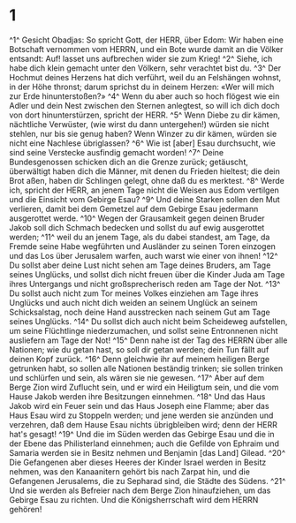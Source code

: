 # 1 
^1^ Gesicht Obadjas: So spricht Gott, der HERR, über Edom: Wir haben eine Botschaft vernommen vom HERRN, und ein Bote wurde damit an die Völker entsandt: Auf! lasset uns aufbrechen wider sie zum Krieg! ^2^ Siehe, ich habe dich klein gemacht unter den Völkern, sehr verachtet bist du. ^3^ Der Hochmut deines Herzens hat dich verführt, weil du an Felshängen wohnst, in der Höhe thronst; darum sprichst du in deinem Herzen: «Wer will mich zur Erde hinunterstoßen?» ^4^ Wenn du aber auch so hoch flögest wie ein Adler und dein Nest zwischen den Sternen anlegtest, so will ich dich doch von dort hinunterstürzen, spricht der HERR. ^5^ Wenn Diebe zu dir kämen, nächtliche Verwüster, (wie wirst du dann untergehen!) würden sie nicht stehlen, nur bis sie genug haben? Wenn Winzer zu dir kämen, würden sie nicht eine Nachlese übriglassen? ^6^ Wie ist \[aber\] Esau durchsucht, wie sind seine Verstecke ausfindig gemacht worden! ^7^ Deine Bundesgenossen schicken dich an die Grenze zurück; getäuscht, überwältigt haben dich die Männer, mit denen du Frieden hieltest; die dein Brot aßen, haben dir Schlingen gelegt, ohne daß du es merktest. ^8^ Werde ich, spricht der HERR, an jenem Tage nicht die Weisen aus Edom vertilgen und die Einsicht vom Gebirge Esau? ^9^ Und deine Starken sollen den Mut verlieren, damit bei dem Gemetzel auf dem Gebirge Esau jedermann ausgerottet werde. ^10^ Wegen der Grausamkeit gegen deinen Bruder Jakob soll dich Schmach bedecken und sollst du auf ewig ausgerottet werden; ^11^ weil du an jenem Tage, als du dabei standest, am Tage, da Fremde seine Habe wegführten und Ausländer zu seinen Toren einzogen und das Los über Jerusalem warfen, auch warst wie einer von ihnen! ^12^ Du sollst aber deine Lust nicht sehen am Tage deines Bruders, am Tage seines Unglücks, und sollst dich nicht freuen über die Kinder Juda am Tage ihres Untergangs und nicht großsprecherisch reden am Tage der Not. ^13^ Du sollst auch nicht zum Tor meines Volkes einziehen am Tage ihres Unglücks und auch nicht dich weiden an seinem Unglück an seinem Schicksalstag, noch deine Hand ausstrecken nach seinem Gut am Tage seines Unglücks. ^14^ Du sollst dich auch nicht beim Scheideweg aufstellen, um seine Flüchtlinge niederzumachen, und sollst seine Entronnenen nicht ausliefern am Tage der Not! ^15^ Denn nahe ist der Tag des HERRN über alle Nationen; wie du getan hast, so soll dir getan werden; dein Tun fällt auf deinen Kopf zurück. ^16^ Denn gleichwie ihr auf meinem heiligen Berge getrunken habt, so sollen alle Nationen beständig trinken; sie sollen trinken und schlürfen und sein, als wären sie nie gewesen. ^17^ Aber auf dem Berge Zion wird Zuflucht sein, und er wird ein Heiligtum sein, und die vom Hause Jakob werden ihre Besitzungen einnehmen. ^18^ Und das Haus Jakob wird ein Feuer sein und das Haus Joseph eine Flamme; aber das Haus Esau wird zu Stoppeln werden; und jene werden sie anzünden und verzehren, daß dem Hause Esau nichts übrigbleiben wird; denn der HERR hat's gesagt! ^19^ Und die im Süden werden das Gebirge Esau und die in der Ebene das Philisterland einnehmen; auch die Gefilde von Ephraim und Samaria werden sie in Besitz nehmen und Benjamin \[das Land\] Gilead. ^20^ Die Gefangenen aber dieses Heeres der Kinder Israel werden in Besitz nehmen, was den Kanaanitern gehört bis nach Zarpat hin, und die Gefangenen Jerusalems, die zu Sepharad sind, die Städte des Südens. ^21^ Und sie werden als Befreier nach dem Berge Zion hinaufziehen, um das Gebirge Esau zu richten. Und die Königsherrschaft wird dem HERRN gehören! 